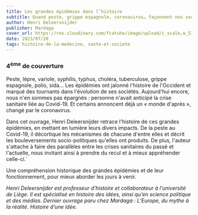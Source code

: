 ```yaml
---
title: Les grandes épidémies dans l’histoire
subtitle: Quand peste, grippe espagnole, coronavirus… façonnent nos sociétés
author: Henri Deleersnijder
publisher: Mardaga
cover_url: https://res.cloudinary.com/fcatuhe/image/upload/c_scale,w_512/v1711899163/raphaele-rodellar.fr/bibliotheque/9782894709426.jpg
date: 2023/07/20
tags: histoire-de-la-medecine, sante-et-societe
---
```


### 4<sup>ème</sup> de couverture

Peste, lèpre, variole, syphilis, typhus, choléra, tuberculose, grippe espagnole, polio, sida... Les épidémies ont jalonné l'histoire de l'Occident et marqué des tournants dans l'évolution de ses sociétés. Aujourd'hui encore, nous n'en sommes pas épargnés : personne n'avait anticipé la crise sanitaire liée au Covid-19. Et certains annoncent déjà un « monde d'après », changé par le coronavirus.

Dans cet ouvrage, Henri Deleersnijder retrace l'histoire de ces grandes épidémies, en mettant en lumière leurs divers impacts. De la peste au Covid-19, il décortique les mécanismes de chacune d'entre elles et décrit les bouleversements socio-politiques qu'elles ont produits. De plus, l'auteur s'attache à faire des parallèles entre les crises sanitaires du passé et l'actuelle, nous invitant ainsi à prendre du recul et à mieux appréhender celle-ci.`

Une compréhension historique des grandes épidémies et de leur fonctionnement, pour mieux aborder les jours à venir.

_Henri Deleersnijder est professeur d’histoire et collaborateur à l’université de Liège. Il est spécialisé en histoire des idées, ainsi qu’en science politique et des médias. Dernier ouvrage paru chez Mardaga : L’Europe, du mythe à la réalité. Histoire d’une idée._
